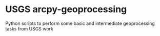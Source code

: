 # USGS arcpy-geoprocessing
Python scripts to perform some basic and intermediate geoprocessing tasks from USGS work
